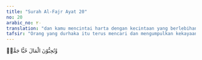 ```yaml
---
title: "Surah Al-Fajr Ayat 20"
no: 20
arabic_no: ٢٠
translation: "dan kamu mencintai harta dengan kecintaan yang berlebihan."
tafsir: "Orang yang durhaka itu terus mencari dan mengumpulkan kekayaan tanpa mengenal rasa lelah dan tidak peduli halal atau haram. Di samping itu, mereka sangat pelit, tidak mau mengeluarkan kewajiban berkenaan harta, yaitu membayar zakat dan membantu orang yang berkekurangan.\n\nAllah tidak mungkin sayang kepada orang kaya raya yang memperoleh kekayaan itu dengan cara yang tidak benar. Juga kepada orang yang tidak mau membantu orang lain. Mereka jangan mengira bahwa mereka memperoleh kekayaan itu sebagai tanda bahwa Allah menyayangi mereka. Sebaliknya, Allah sesungguhnya membenci mereka. Tidak mustahil mereka akan dijatuhi azab seperti yang telah ditimpakan-Nya kepada umat-umat terdahulu itu. Di akhirat nanti, Allah akan memasukkan mereka ke dalam neraka. Hakikat ini hendaknya disadari oleh kaum kafir Mekah yang masih juga membangkang. Hal itu hendaknya dijadikan pelajaran oleh seluruh umat manusia."
---
```

وَّتُحِبُّوْنَ الْمَالَ حُبًّا جَمًّاۗ